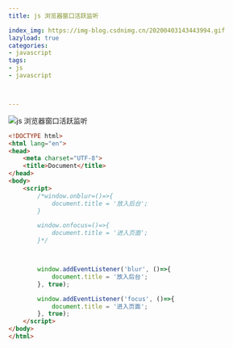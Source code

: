 ```yaml
---
title: js 浏览器窗口活跃监听

index_img: https://img-blog.csdnimg.cn/20200403143443994.gif
lazyload: true
categories:
- javascript
tags:
- js
- javascript



---
```











![js 浏览器窗口活跃监听](https://img-blog.csdnimg.cn/20200403143443994.gif#pic_center)


```html
<!DOCTYPE html>
<html lang="en">
<head>
	<meta charset="UTF-8">
	<title>Document</title>
</head>
<body>
	<script>
		/*window.onblur=()=>{
			document.title = '放入后台';
		}

		window.onfocus=()=>{
			document.title = '进入页面';
		}*/



		window.addEventListener('blur', ()=>{
			document.title = '放入后台';
		}, true);

		window.addEventListener('focus', ()=>{
			document.title = '进入页面';
		}, true);
	</script>
</body>
</html>
```





